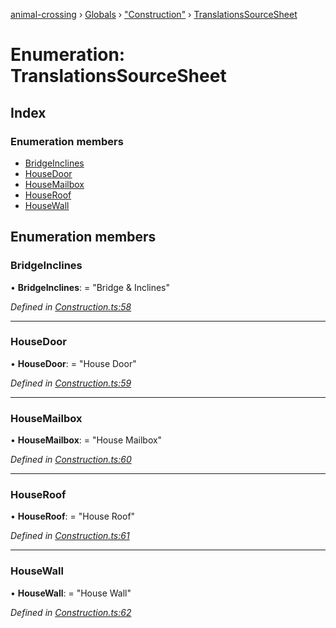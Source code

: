 [animal-crossing](../README.md) › [Globals](../globals.md) › ["Construction"](../modules/_construction_.md) › [TranslationsSourceSheet](_construction_.translationssourcesheet.md)

# Enumeration: TranslationsSourceSheet

## Index

### Enumeration members

* [BridgeInclines](_construction_.translationssourcesheet.md#bridgeinclines)
* [HouseDoor](_construction_.translationssourcesheet.md#housedoor)
* [HouseMailbox](_construction_.translationssourcesheet.md#housemailbox)
* [HouseRoof](_construction_.translationssourcesheet.md#houseroof)
* [HouseWall](_construction_.translationssourcesheet.md#housewall)

## Enumeration members

###  BridgeInclines

• **BridgeInclines**: = "Bridge & Inclines"

*Defined in [Construction.ts:58](https://github.com/Norviah/animal-crossing/blob/415ee2a/module/types/Construction.ts#L58)*

___

###  HouseDoor

• **HouseDoor**: = "House Door"

*Defined in [Construction.ts:59](https://github.com/Norviah/animal-crossing/blob/415ee2a/module/types/Construction.ts#L59)*

___

###  HouseMailbox

• **HouseMailbox**: = "House Mailbox"

*Defined in [Construction.ts:60](https://github.com/Norviah/animal-crossing/blob/415ee2a/module/types/Construction.ts#L60)*

___

###  HouseRoof

• **HouseRoof**: = "House Roof"

*Defined in [Construction.ts:61](https://github.com/Norviah/animal-crossing/blob/415ee2a/module/types/Construction.ts#L61)*

___

###  HouseWall

• **HouseWall**: = "House Wall"

*Defined in [Construction.ts:62](https://github.com/Norviah/animal-crossing/blob/415ee2a/module/types/Construction.ts#L62)*
